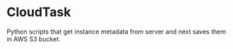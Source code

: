 # CloudTask
Python scripts that get instance metadata from server and next saves them in AWS S3 bucket.
